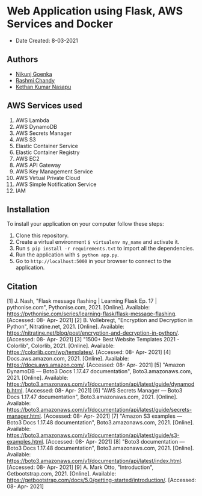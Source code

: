 # **Web Application using Flask, AWS Services and Docker**

* Date Created: 8-03-2021

## Authors

* [Nikunj Goenka](https://git.cs.dal.ca/goenka)
* [Rashmi Chandy](https://git.cs.dal.ca/chandy)
* [Kethan Kumar Nasapu](https://git.cs.dal.ca/nasapu)

## AWS Services used

1. AWS Lambda
2. AWS DynamoDB
3. AWS Secrets Manager
4. AWS S3
5. Elastic Container Service
6. Elastic Container Registry
7. AWS EC2
8. AWS API Gateway
9. AWS Key Management Service
10. AWS Virtual Private Cloud
11. AWS Simple Notification Service
12. IAM

## Installation

To install your application on your computer follow these steps:

1. Clone this repository.
2. Create a virtual environment `$ virtualenv my_name` and activate it.
3. Run `$ pip install -r requirements.txt` to import all the dependencies.
4. Run the application with `$ python app.py`.
5. Go to `http://localhost:5000` in your browser to connect to the application.

## Citation

[1] J. Nash, "Flask message flashing | Learning Flask Ep. 17 | pythonise.com", Pythonise.com, 2021. [Online].
Available: https://pythonise.com/series/learning-flask/flask-message-flashing. [Accessed: 08- Apr- 2021]
[2] B. Vollebregt, "Encryption and Decryption in Python", Nitratine.net, 2021. [Online].
Available: https://nitratine.net/blog/post/encryption-and-decryption-in-python/. [Accessed: 08- Apr- 2021]
[3] "1500+ Best Website Templates 2021 - Colorlib", Colorlib, 2021. [Online].
Available: https://colorlib.com/wp/templates/. [Accessed: 08- Apr- 2021]
[4] Docs.aws.amazon.com, 2021. [Online]. Available: https://docs.aws.amazon.com/. [Accessed: 08- Apr- 2021]
[5] "Amazon DynamoDB — Boto3 Docs 1.17.47 documentation", Boto3.amazonaws.com, 2021. [Online].
Available: https://boto3.amazonaws.com/v1/documentation/api/latest/guide/dynamodb.html. [Accessed: 08- Apr- 2021]
[6] "AWS Secrets Manager — Boto3 Docs 1.17.47 documentation", Boto3.amazonaws.com, 2021. [Online].
Available: https://boto3.amazonaws.com/v1/documentation/api/latest/guide/secrets-manager.html. [Accessed: 08- Apr- 2021]
[7] "Amazon S3 examples — Boto3 Docs 1.17.48 documentation", Boto3.amazonaws.com, 2021. [Online].
Available: https://boto3.amazonaws.com/v1/documentation/api/latest/guide/s3-examples.html. [Accessed: 08- Apr- 2021]
[8] "Boto3 documentation — Boto3 Docs 1.17.48 documentation", Boto3.amazonaws.com, 2021. [Online].
Available: https://boto3.amazonaws.com/v1/documentation/api/latest/index.html. [Accessed: 08- Apr- 2021]
[9] A. Mark Otto, "Introduction", Getbootstrap.com, 2021. [Online].
Available: https://getbootstrap.com/docs/5.0/getting-started/introduction/. [Accessed: 08- Apr- 2021]